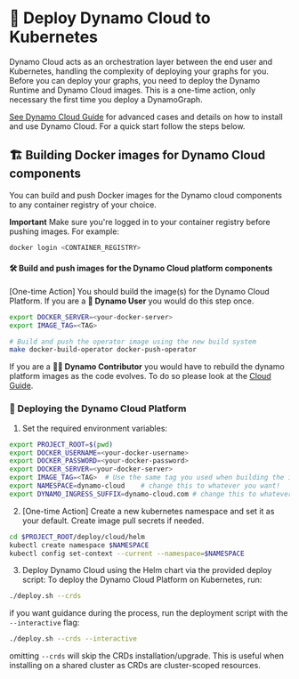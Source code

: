 <!--
SPDX-FileCopyrightText: Copyright (c) 2025 NVIDIA CORPORATION & AFFILIATES. All rights reserved.
SPDX-License-Identifier: Apache-2.0

Licensed under the Apache License, Version 2.0 (the "License");
you may not use this file except in compliance with the License.
You may obtain a copy of the License at

http://www.apache.org/licenses/LICENSE-2.0

Unless required by applicable law or agreed to in writing, software
distributed under the License is distributed on an "AS IS" BASIS,
WITHOUT WARRANTIES OR CONDITIONS OF ANY KIND, either express or implied.
See the License for the specific language governing permissions and
limitations under the License.
-->

# 🚀 Deploy Dynamo Cloud to Kubernetes

Dynamo Cloud acts as an orchestration layer between the end user and Kubernetes, handling the complexity of deploying your graphs for you.
Before you can deploy your graphs, you need to deploy the Dynamo Runtime and Dynamo Cloud images. This is a one-time action, only necessary the first time you deploy a DynamoGraph.

[See Dynamo Cloud Guide](../../../docs/guides/dynamo_deploy/dynamo_cloud.md) for advanced cases and details on how to install and use Dynamo Cloud. For a quick start follow the steps below.


## 🏗️ Building Docker images for Dynamo Cloud components

You can build and push Docker images for the Dynamo cloud components to any container registry of your choice.

**Important** Make sure you're logged in to your container registry before pushing images. For example:

```bash
docker login <CONTAINER_REGISTRY>
```

#### 🛠️ Build and push images for the Dynamo Cloud platform components

[One-time Action]
You should build the image(s) for the Dynamo Cloud Platform.
If you are a **👤 Dynamo User** you would do this step once.

```bash
export DOCKER_SERVER=<your-docker-server>
export IMAGE_TAG=<TAG>

# Build and push the operator image using the new build system
make docker-build-operator docker-push-operator
```

If you are a **🧑‍💻 Dynamo Contributor** you would have to rebuild the dynamo platform images as the code evolves. To do so please look at the [Cloud Guide](../../../docs/guides/dynamo_deploy/dynamo_cloud.md).


### 🚀 Deploying the Dynamo Cloud Platform

1. Set the required environment variables:
```bash
export PROJECT_ROOT=$(pwd)
export DOCKER_USERNAME=<your-docker-username>
export DOCKER_PASSWORD=<your-docker-password>
export DOCKER_SERVER=<your-docker-server>
export IMAGE_TAG=<TAG>  # Use the same tag you used when building the images
export NAMESPACE=dynamo-cloud    # change this to whatever you want!
export DYNAMO_INGRESS_SUFFIX=dynamo-cloud.com # change this to whatever you want!
```

2. [One-time Action] Create a new kubernetes namespace and set it as your default. Create image pull secrets if needed.

```bash
cd $PROJECT_ROOT/deploy/cloud/helm
kubectl create namespace $NAMESPACE
kubectl config set-context --current --namespace=$NAMESPACE
```

3. Deploy Dynamo Cloud using the Helm chart via the provided deploy script:
To deploy the Dynamo Cloud Platform on Kubernetes, run:

```bash
./deploy.sh --crds
```

if you want guidance during the process, run the deployment script with the `--interactive` flag:

```bash
./deploy.sh --crds --interactive
```

omitting `--crds` will skip the CRDs installation/upgrade. This is useful when installing on a shared cluster as CRDs are cluster-scoped resources.




